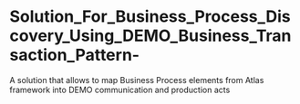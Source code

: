 # Solution_For_Business_Process_Discovery_Using_DEMO_Business_Transaction_Pattern-
A solution that allows to map Business Process elements from Atlas framework into DEMO communication and production acts
